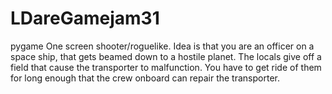 LDareGamejam31
==============

pygame One screen shooter/roguelike. Idea is that you are an officer on a space ship, that gets beamed down to a hostile planet. The locals give off a field that cause the transporter to malfunction. You have to get ride of them for long enough that the crew onboard can repair the transporter. 
